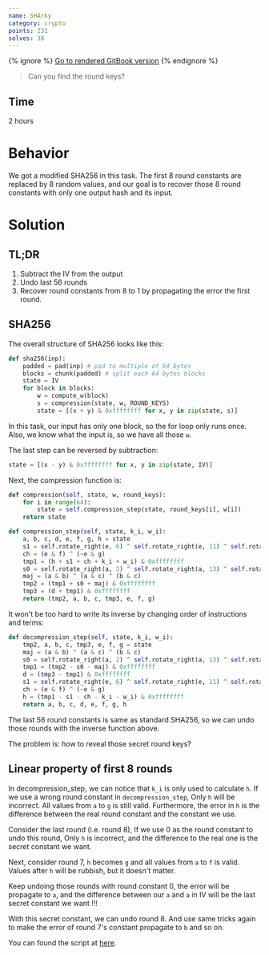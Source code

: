```yaml
---
name: SHArky
category: crypto
points: 231
solves: 38
---
```


{% ignore %}
[Go to rendered GitBook version](https://sasdf.cf/ctf/)
{% endignore %}

> Can you find the round keys?


## Time
2 hours


# Behavior
We got a modified SHA256 in this task.
The first 8 round constants are replaced by 8 random values,
and our goal is to recover those 8 round constants with only one output hash and its input.


# Solution
## TL;DR
1. Subtract the IV from the output
2. Undo last 56 rounds
3. Recover round constants from 8 to 1 by propagating the error the first round.


## SHA256
The overall structure of SHA256 looks like this:
```python
def sha256(inp):
    padded = pad(inp) # pad to multiple of 64 bytes
    blocks = chunk(padded) # split each 64 bytes blocks
    state = IV
    for block in blocks:
        w = compute_w(block)
        s = compression(state, w, ROUND_KEYS)
        state = [(x + y) & 0xffffffff for x, y in zip(state, s)]
```

In this task, our input has only one block, so the for loop only runs once.
Also, we know what the input is, so we have all those `w`.

The last step can be reversed by subtraction:
```python
state = [(x - y) & 0xffffffff for x, y in zip(state, IV)]
```

Next, the compression function is:
```python
def compression(self, state, w, round_keys):
    for i in range(64):
        state = self.compression_step(state, round_keys[i], w[i])
    return state

def compression_step(self, state, k_i, w_i):
    a, b, c, d, e, f, g, h = state
    s1 = self.rotate_right(e, 6) ^ self.rotate_right(e, 11) ^ self.rotate_right(e, 25)
    ch = (e & f) ^ (~e & g)
    tmp1 = (h + s1 + ch + k_i + w_i) & 0xffffffff
    s0 = self.rotate_right(a, 2) ^ self.rotate_right(a, 13) ^ self.rotate_right(a, 22)
    maj = (a & b) ^ (a & c) ^ (b & c)
    tmp2 = (tmp1 + s0 + maj) & 0xffffffff
    tmp3 = (d + tmp1) & 0xffffffff
    return (tmp2, a, b, c, tmp3, e, f, g)
```

It won't be too hard to write its inverse by changing order of instructions and terms:
```python
def decompression_step(self, state, k_i, w_i):
    tmp2, a, b, c, tmp3, e, f, g = state
    maj = (a & b) ^ (a & c) ^ (b & c)
    s0 = self.rotate_right(a, 2) ^ self.rotate_right(a, 13) ^ self.rotate_right(a, 22)
    tmp1 = (tmp2 - s0 - maj) & 0xffffffff
    d = (tmp3 - tmp1) & 0xffffffff
    s1 = self.rotate_right(e, 6) ^ self.rotate_right(e, 11) ^ self.rotate_right(e, 25)
    ch = (e & f) ^ (~e & g)
    h = (tmp1 - s1 - ch - k_i - w_i) & 0xffffffff
    return a, b, c, d, e, f, g, h
```

The last 56 round constants is same as standard SHA256,
so we can undo those rounds with the inverse function above.

The problem is: how to reveal those secret round keys?


## Linear property of first 8 rounds
In decompression_step, we can notice that `k_i` is only used to calculate `h`.
If we use a wrong round constant in `decompression_step`,
Only `h` will be incorrect.
All values from `a` to `g` is still valid.
Furthermore, the error in `h` is the difference between the real round constant and the constant we use.

Consider the last round (i.e. round 8),
If we use 0 as the round constant to undo this round,
Only `h` is incorrect, and the difference to the real one is the secret constant we want.

Next, consider round 7,
`h` becomes `g` and all values from `a` to `f` is valid.
Values after `h` will be rubbish, but it doesn't matter.

Keep undoing those rounds with round constant 0,
the error will be propagate to `a`,
and the difference between our `a` and `a` in IV will be the last secret constant we want !!!

With this secret constant, we can undo round 8.
And use same tricks again to make the error of round 7's constant propagate to `b` and so on.

You can found the script at [here]([_files/solve.py]).
